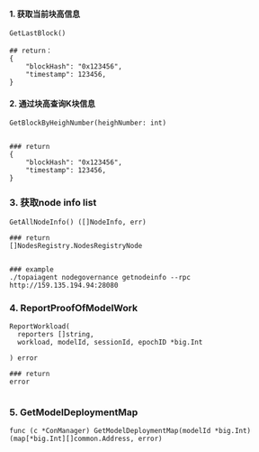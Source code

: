 #### 1. 获取当前块高信息
```shell
GetLastBlock()

## return：
{
    "blockHash": "0x123456",
    "timestamp": 123456,
}
```

#### 2. 通过块高查询K块信息
```shell
GetBlockByHeighNumber(heighNumber: int)


### return
{
    "blockHash": "0x123456",
    "timestamp": 123456,
}
```

### 3. 获取node info list
```shell
GetAllNodeInfo() ([]NodeInfo, err)

### return
[]NodesRegistry.NodesRegistryNode


### example
./topaiagent nodegovernance getnodeinfo --rpc http://159.135.194.94:28080

```

### 4. ReportProofOfModelWork
```shell
ReportWorkload(
  reporters []string,
  workload, modelId, sessionId, epochID *big.Int

) error

### return
error


```

### 5. GetModelDeploymentMap
```shell
func (c *ConManager) GetModelDeploymentMap(modelId *big.Int) (map[*big.Int][]common.Address, error)

```
